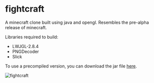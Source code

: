# fightcraft
A minecraft clone built using java and opengl. Resembles the pre-alpha release of minecraft.

Libraries required to build:
* LWJGL-2.8.4
* PNGDecoder
* Slick

To use a precompiled version, you can download the jar file [here](http://chrishajduk.com/img/Fightcraft22fat.jar).

![fightcraft](http://chrishajduk.com/img/fightcraft.jpg)
